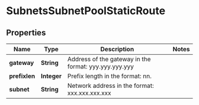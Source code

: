 
# SubnetsSubnetPoolStaticRoute

## Properties
Name | Type | Description | Notes
------------ | ------------- | ------------- | -------------
**gateway** | **String** | Address of the gateway in the format: yyy.yyy.yyy.yyy | 
**prefixlen** | **Integer** | Prefix length in the format: nn. | 
**subnet** | **String** | Network address in the format: xxx.xxx.xxx.xxx | 



